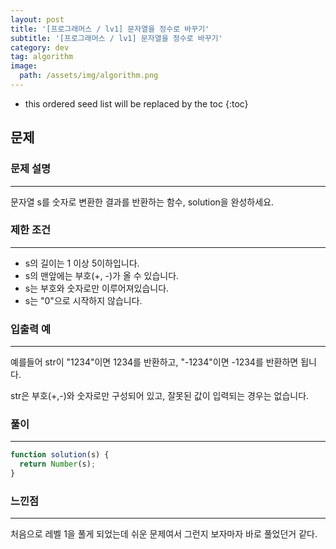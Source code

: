 ```yaml
---
layout: post
title: '[프로그래머스 / lv1] 문자열을 정수로 바꾸기'
subtitle: '[프로그래머스 / lv1] 문자열을 정수로 바꾸기'
category: dev
tag: algorithm
image:
  path: /assets/img/algorithm.png
---
```


<!-- prettier-ignore -->
* this ordered seed list will be replaced by the toc
{:toc}

## 문제

### **문제 설명**

---

문자열 s를 숫자로 변환한 결과를 반환하는 함수, solution을 완성하세요.

### 제한 조건

---

- s의 길이는 1 이상 5이하입니다.
- s의 맨앞에는 부호(+, -)가 올 수 있습니다.
- s는 부호와 숫자로만 이루어져있습니다.
- s는 "0"으로 시작하지 않습니다.

### 입출력 예

---

예를들어 str이 "1234"이면 1234를 반환하고, "-1234"이면 -1234를 반환하면 됩니다.

str은 부호(+,-)와 숫자로만 구성되어 있고, 잘못된 값이 입력되는 경우는 없습니다.

### 풀이

---

```jsx
function solution(s) {
  return Number(s);
}
```

### 느낀점

---

처음으로 레벨 1을 풀게 되었는데 쉬운 문제여서 그런지 보자마자 바로 풀었던거 같다.

